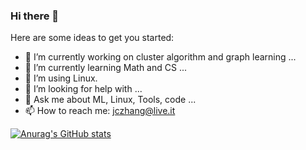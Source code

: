 ### Hi there 👋

Here are some ideas to get you started:

- 🔭 I’m currently working on cluster algorithm and graph learning ...
- 🌱 I’m currently learning Math and CS ...
- 👯 I’m using Linux.
- 🤔 I’m looking for help with ...
- 💬 Ask me about ML, Linux, Tools, code ...
- 📫 How to reach me: jczhang@live.it


[![Anurag's GitHub stats](https://github-readme-stats.vercel.app/api?username=flaviusbuffon)](https://github.com/anuraghazra/github-readme-stats)
